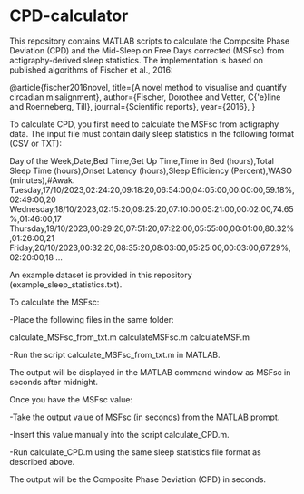# CPD-calculator
This repository contains MATLAB scripts to calculate the Composite Phase Deviation (CPD) and the Mid-Sleep on Free Days corrected (MSFsc) from actigraphy-derived sleep statistics. The implementation is based on published algorithms of Fischer et al., 2016:

@article{fischer2016novel,
  title={A novel method to visualise and quantify circadian misalignment},
  author={Fischer, Dorothee and Vetter, C{\'e}line and Roenneberg, Till},
  journal={Scientific reports},
  year={2016},
}

To calculate CPD, you first need to calculate the MSFsc from actigraphy data.
The input file must contain daily sleep statistics in the following format (CSV or TXT):

Day of the Week,Date,Bed Time,Get Up Time,Time in Bed (hours),Total Sleep Time (hours),Onset Latency (hours),Sleep Efficiency (Percent),WASO (minutes),#Awak.
Tuesday,17/10/2023,02:24:20,09:18:20,06:54:00,04:05:00,00:00:00,59.18%,02:49:00,20
Wednesday,18/10/2023,02:15:20,09:25:20,07:10:00,05:21:00,00:02:00,74.65%,01:46:00,17
Thursday,19/10/2023,00:29:20,07:51:20,07:22:00,05:55:00,00:01:00,80.32%,01:26:00,21
Friday,20/10/2023,00:32:20,08:35:20,08:03:00,05:25:00,00:03:00,67.29%,02:20:00,18
...

An example dataset is provided in this repository (example_sleep_statistics.txt).

To calculate the MSFsc:

-Place the following files in the same folder:

calculate_MSFsc_from_txt.m
calculateMSFsc.m
calculateMSF.m

-Run the script calculate_MSFsc_from_txt.m in MATLAB.

The output will be displayed in the MATLAB command window as MSFsc in seconds after midnight.

Once you have the MSFsc value:

-Take the output value of MSFsc (in seconds) from the MATLAB prompt.

-Insert this value manually into the script calculate_CPD.m.

-Run calculate_CPD.m using the same sleep statistics file format as described above.

The output will be the Composite Phase Deviation (CPD) in seconds.
